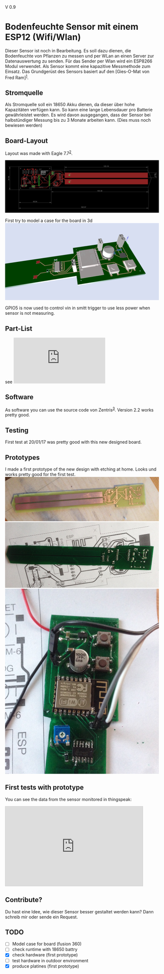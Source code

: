 V 0.9

# Bodenfeuchte Sensor mit einem ESP12 (Wifi/Wlan)

Dieser Sensor ist noch in Bearbeitung. Es soll dazu dienen, die Bodenfeuchte von Pflanzen zu messen und per WLan an einen Server zur Datenauswertung zu senden. Für das Sender per Wlan wird ein ESP8266 Modul verwendet. Als Sensor kommt eine kapazitive Messmethode zum Einsatz. Das  Grundgerüst des Sensors basiert auf den [Gies-O-Mat von Fred Ram]<sup>[1]</sup>.

## Stromquelle

Als Stromquelle soll ein 18650 Akku dienen, da dieser über hohe Kapazitäten verfügen kann. So kann eine lange Lebensdauer pro Batterie gewährleistet werden. Es wird davon ausgegangen, dass der Sensor bei halbstündiger Messung bis zu 3 Monate arbeiten kann. (Dies muss noch bewiesen werden)

## Board-Layout

Layout was made with Eagle 7.7<sup>[2]</sup>.

![Board](https://raw.githubusercontent.com/lh84/moisture_sensor_esp12/master/images/sensor.png)

First try to model a case for the board in 3d
![Board 3d](https://github.com/lh84/moisture_sensor_esp12/blob/master/export/ecad-io%20.png?raw=true) 

GPIO5 is now used to control vin in smitt trigger to use less power when sensor is not measuring.

## Part-List

see ![bom.txt](https://github.com/lh84/moisture_sensor_esp12/blob/master/bom.txt?raw=true) 

## Software

As software you can use the source code von Zentris<sup>[3]</sup>. Version 2.2 works pretty good.

## Testing

First test at 20/01/17 was pretty good with this new designed board.

## Prototypes

I made a first prototype of the new design with etching at home. Looks und works pretty good for the first test.
![Board 3d](https://github.com/lh84/moisture_sensor_esp12/blob/master/images/first-prototype.jpg?raw=true) 
![Board 3d](https://github.com/lh84/moisture_sensor_esp12/blob/master/images/first-prototype2.jpg?raw=true) 
![Board 3d](https://github.com/lh84/moisture_sensor_esp12/blob/master/images/first-prototype3.jpg?raw=true) 

## First tests with prototype

You can see the data from the sensor monitored in thingspeak:

<iframe width="450" height="260" style="border: 1px solid #cccccc;" src="https://thingspeak.com/channels/210863/charts/1?bgcolor=%23ffffff&color=%23d62020&dynamic=true&results=60&type=line"></iframe>



## Contribute?

Du hast eine Idee, wie dieser Sensor besser gestaltet werden kann? Dann schreib mir oder sende ein Request.

## TODO

- [ ] Model case for board (fusion 360)
- [ ] check runtime with 18650 battry
- [x] check hardware (first prototype)
- [ ] test hardware in outdoor environment
- [X] produce platines (first prototype)

[1]: https://www.mikrocontroller.net/topic/335407
[2]: https://cadsoft.io/de/
[3]: https://github.com/Zentris/erdfeuchtemessung
